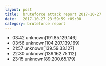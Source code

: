 ```yaml
---
layout: post
title:  bruteforce attack report 2017-10-27
date:   2017-10-27 23:59:59 +09:00
category: bruteforce report
---
```


* 03:42 unknown[191.85.129.146]
* 03:56 unknown[104.207.139.169]
* 21:57 unknown[139.59.33.127]
* 22:30 unknown[139.162.75.112]
* 23:15 unknown[89.200.65.179]
